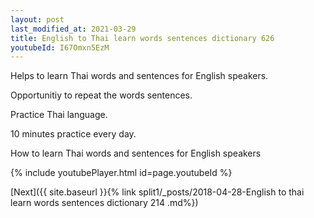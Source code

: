 ```yaml
---
layout: post
last_modified_at: 2021-03-29
title: English to Thai learn words sentences dictionary 626 
youtubeId: I67Omxn5EzM
---
```

 
 
Helps to learn Thai words and sentences for English speakers.

Opportunitiy to repeat the words sentences. 

Practice Thai language. 
 
10 minutes practice every day. 
 
How to learn Thai words and sentences for English speakers 
 
{% include youtubePlayer.html id=page.youtubeId %}
 
 
[Next]({{ site.baseurl }}{% link  split1/_posts/2018-04-28-English to thai learn words sentences dictionary 214 .md%})
 
